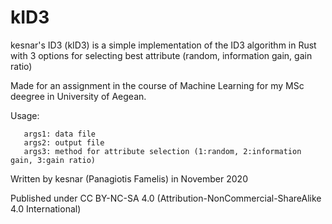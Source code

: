 # kID3

kesnar's ID3 (kID3) is a simple implementation of the ID3 algorithm in Rust with 3 options for selecting best attribute (random, information gain, gain ratio)

Made for an assignment in the course of Machine Learning for my MSc deegree in University of Aegean.

Usage: 
       
       args1: data file
       args2: output file
       args3: method for attribute selection (1:random, 2:information gain, 3:gain ratio)

Written by kesnar (Panagiotis Famelis) in November 2020

Published under CC BY-NC-SA 4.0 (Attribution-NonCommercial-ShareAlike 4.0 International)
